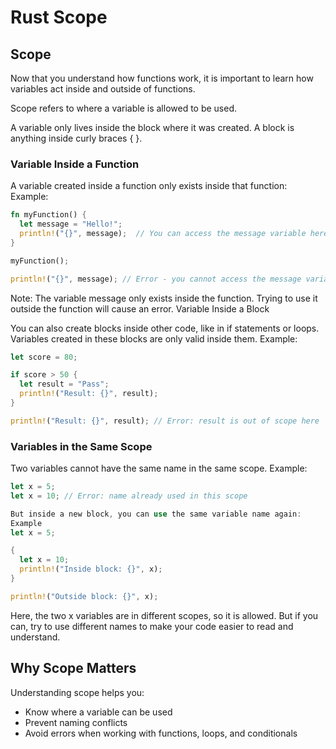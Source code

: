 # Rust Scope

## Scope

Now that you understand how functions work, it is important to learn how variables act inside and outside of functions.

Scope refers to where a variable is allowed to be used.

A variable only lives inside the block where it was created. A block is anything inside curly braces { }.

### Variable Inside a Function

A variable created inside a function only exists inside that function:
Example:  

```rust  
fn myFunction() {
  let message = "Hello!";
  println!("{}", message);  // You can access the message variable here
}

myFunction();

println!("{}", message); // Error - you cannot access the message variable outside of the function
```  

Note: The variable message only exists inside the function. Trying to use it outside the function will cause an error.
Variable Inside a Block

You can also create blocks inside other code, like in if statements or loops. Variables created in these blocks are only valid inside them.
Example:  

```rust  
let score = 80;

if score > 50 {
  let result = "Pass";
  println!("Result: {}", result);
}

println!("Result: {}", result); // Error: result is out of scope here
```

### Variables in the Same Scope

Two variables cannot have the same name in the same scope.
Example:  

```rust  
let x = 5;
let x = 10; // Error: name already used in this scope

But inside a new block, you can use the same variable name again:
Example
let x = 5;

{
  let x = 10;
  println!("Inside block: {}", x);
}

println!("Outside block: {}", x);
```

Here, the two x variables are in different scopes, so it is allowed. But if you can, try to use different names to make your code easier to read and understand.

## Why Scope Matters

Understanding scope helps you:

- Know where a variable can be used
- Prevent naming conflicts
- Avoid errors when working with functions, loops, and conditionals
